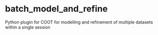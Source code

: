 # batch_model_and_refine
Python plugin for COOT for modelling and refinement of multiple datasets within a single session
